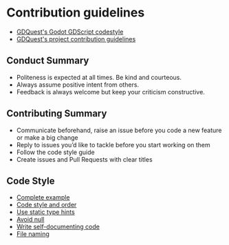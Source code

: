 # Contribution guidelines
- [GDQuest's Godot GDScript codestyle](https://www.gdquest.com/docs/guidelines/best-practices/godot-gdscript/)  
- [GDQuest's project contribution guidelines](https://www.gdquest.com/docs/guidelines/contributing-to/gdquest-projects/)  

## Conduct Summary

- Politeness is expected at all times. Be kind and courteous.
- Always assume positive intent from others. 
- Feedback is always welcome but keep your criticism constructive. 

## Contributing Summary

- Communicate beforehand, raise an issue before you code a new feature or make a big change
- Reply to issues you’d like to tackle before you start working on them
- Follow the code style guide
- Create issues and Pull Requests with clear titles

## Code Style

- [Complete example](https://www.gdquest.com/docs/guidelines/best-practices/godot-gdscript/#complete-example)
- [Code style and order](https://www.gdquest.com/docs/guidelines/best-practices/godot-gdscript/#code-style-and-order)
- [Use static type hints](https://www.gdquest.com/docs/guidelines/best-practices/godot-gdscript/#use-static-type-hints)
- [Avoid null](https://www.gdquest.com/docs/guidelines/best-practices/godot-gdscript/#avoid-null-references)
- [Write self-documenting code](https://www.gdquest.com/docs/guidelines/best-practices/godot-gdscript/#write-self-documenting-code-and-use-comments-sparingly)
- [File naming](https://www.gdquest.com/docs/guidelines/best-practices/godot-gdscript/#file-naming-and-folder-conventions)

